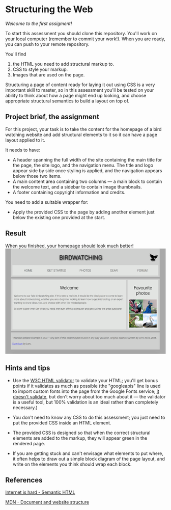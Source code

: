 # Structuring the Web
*Welcome to the first assigment!*

To start this assessment you should clone this repository. You'll work on your local computer (remember to commit your work!). When you are ready, you can push to your remote repository.

You'll find
1. the HTML you need to add structural markup to.
1. CSS to style your markup.
1. Images that are used on the page.

Structuring a page of content ready for laying it out using CSS is a very important skill to master, so in this assessment you'll be tested on your ability to think about how a page might end up looking, and choose appropriate structural semantics to build a layout on top of.

## Project brief, the assignment

For this project, your task is to take the content for the homepage of a bird watching website and add structural elements to it so it can have a page layout applied to it. 

It needs to have:

* A header spanning the full width of the site containing the main title for the page, the site logo, and the navigation menu. The title and logo appear side by side once styling is applied, and the navigation appears below those two items.
* A main content area containing two columns — a main block to contain the welcome text, and a sidebar to contain image thumbnails.
* A footer containing copyright information and credits.

You need to add a suitable wrapper for:
* Apply the provided CSS to the page by adding another <link> element just below the existing one provided at the start.

## Result
When you finished, your homepage should look much better!
![Homepage finished](./assets/images/result.png)


## Hints and tips

* Use the [W3C HTML validator](https://validator.w3.org/) to validate your HTML; you'll get bonus points if it validates as much as possible (the "googleapis" line is used to import custom fonts into the page from the Google Fonts service; [it doesn't validate](https://stackoverflow.com/questions/22466913/google-fonts-url-break-html5-validation-on-w3-org), but don't worry about too much about it — the validator is a useful tool, but 100% validation is an ideal rather than completely necessary.)

* You don't need to know any CSS to do this assessment; you just need to put the provided CSS inside an HTML element.
* The provided CSS is designed so that when the correct structural elements are added to the markup, they will appear green in the rendered page.
* If you are getting stuck and can't envisage what elements to put where, it often helps to draw out a simple block diagram of the page layout, and write on the elements you think should wrap each block.

## References

[Internet is hard - Semantic HTML](https://internetingishard.com/html-and-css/semantic-html/)

[MDN - Document and website structure](https://developer.mozilla.org/en-US/docs/Learn/HTML/Introduction_to_HTML/Document_and_website_structure)
